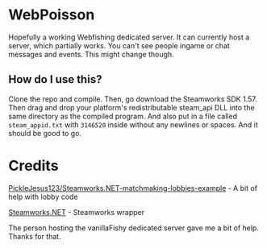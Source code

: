 # WebPoisson
Hopefully a working Webfishing dedicated server. It can currently host a server, which partially works. You can't see people ingame or chat messages and events. This might change though.

## How do I use this?
Clone the repo and compile. Then, go download the Steamworks SDK 1.57. Then drag and drop your platform's redistributable steam_api DLL into the same directory as the compiled program. And also put in a file called `steam_appid.txt` with `3146520` inside without any newlines or spaces. And it should be good to go.

# Credits
[PickleJesus123/Steamworks.NET-matchmaking-lobbies-example](https://github.com/PickleJesus123/Steamworks.NET-matchmaking-lobbies-example/) - A bit of help with lobby code

[Steamworks.NET](https://github.com/rlabrecque/Steamworks.NET) - Steamworks wrapper

The person hosting the vanillaFishy dedicated server gave me a bit of help. Thanks for that.